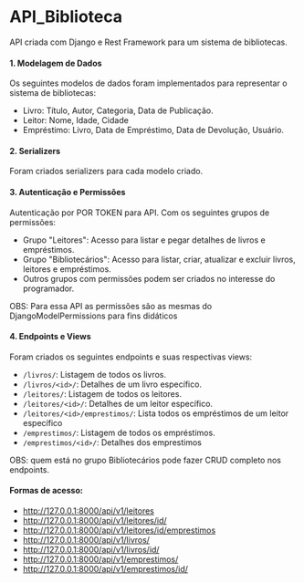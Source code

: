 # API_Biblioteca
API criada com Django e Rest Framework para um sistema de bibliotecas.


#### 1. Modelagem de Dados

Os seguintes modelos de dados foram implementados para representar o sistema de bibliotecas:

- Livro: Título, Autor, Categoria, Data de Publicação.
- Leitor: Nome, Idade, Cidade
- Empréstimo: Livro, Data de Empréstimo, Data de Devolução, Usuário.

#### 2. Serializers

Foram criados serializers para cada modelo criado. 

#### 3. Autenticação e Permissões

Autenticação por POR TOKEN para API. Com os seguintes grupos de permissões:

- Grupo "Leitores": Acesso para listar e pegar detalhes de livros e empréstimos.
- Grupo "Bibliotecários": Acesso para listar, criar, atualizar e excluir livros, leitores e empréstimos.
- Outros grupos com permissões podem ser criados no interesse do programador.

OBS: Para essa API as permissões são as mesmas do DjangoModelPermissions para fins didáticos

#### 4. Endpoints e Views

Foram criados os seguintes endpoints e suas respectivas views:

- `/livros/`: Listagem de todos os livros. 
- `/livros/<id>/`: Detalhes de um livro específico. 
- `/leitores/`: Listagem de todos os leitores. 
- `/leitores/<id>/`: Detalhes de um leitor específico. 
- `/leitores/<id>/emprestimos/`: Lista todos os empréstimos de um leitor específico 
- `/emprestimos/`: Listagem de todos os empréstimos. 
- `/emprestimos/<id>/`: Detalhes dos emprestimos

OBS: quem está no grupo Bibliotecários pode fazer CRUD completo nos endpoints.

#### Formas de acesso:
- http://127.0.0.1:8000/api/v1/leitores
- http://127.0.0.1:8000/api/v1/leitores/id/
- http://127.0.0.1:8000/api/v1/leitores/id/emprestimos
- http://127.0.0.1:8000/api/v1/livros/
- http://127.0.0.1:8000/api/v1/livros/id/
- http://127.0.0.1:8000/api/v1/emprestimos/
- http://127.0.0.1:8000/api/v1/emprestimos/id/